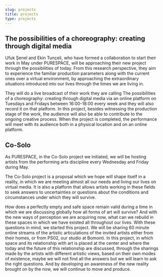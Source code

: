 ```yaml
---
slug: projects
title: projects
type: projects
---
```

## The possibilities of a choreography: creating through digital media

Ufuk Şenel and Ekin Tunçeli, who have formed a collaboration to start their work in May under PURESPACE, will be approaching their new project through the possibilities of today. From this research perspective, they aim to experience the familiar production parameters along with the current ones over a virtual environment, by approaching the extraordinary situations introduced into our lives through the times we are living in.

They will do a live broadcast of their work they are calling The possibilities of a choreography: creating through digital media via an online platform on Tuesdays and Fridays between 16:00-18:00 every week and they will also record it on that platform. In this project, besides witnessing the production stage of the work, the audience will also be able to contribute to the ongoing creative process. When the project is completed, the performance will meet with its audience both in a physical location and on an online platform.

## Co-Solo<a name="cosolo"></a>

As PURESPACE, in the Co-Solo project we initiated, we will be hosting artists from the performing  arts discipline every Wednesday and Friday during May.

The Co-Solo project is a proposal which we hope will shape itself in a reality, in which we are meeting almost all our needs and living our lives on virtual media. It is also a platform that allows artists working in these fields to seek answers to uncertainties or questions about the conditions and circumstances under which they will survive.

How does a perfectly empty and safe space remain valid during a time in which we are discussing globally how all forms of art will survive? And with the new ways of perception we are acquiring now, what can we rebuild in these spaces in which we have existed all throughout our lives. With these questions in mind, we started this project. We will be sharing 60 minute online streams of the artistic articulations of the invited artists either from their homes, or from PS02, our studio at Bomonti. In this project, in which space and its relationship with art is placed at the center and where the today and the future of this relationship are discussed, through the sharings made by the artists with different artistic views, based on their own modes of existence, maybe we will not find all the answers but we will learn to ask the right questions. And by developing an awareness of the new reality brought on by the now, we will continue to move and produce.
